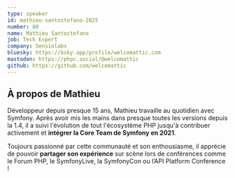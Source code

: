 ```yaml
---
type: speaker
id: mathieu-santostefano-2025
number: 80
name: Mathieu Santostefano
job: Tech Expert
company: Sensiolabs
bluesky: https://bsky.app/profile/welcomattic.com
mastodon: https://phpc.social/@welcomattic
github: https://github.com/welcomattic
---
```


## À propos de Mathieu

Développeur depuis presque 15 ans, Mathieu travaille au quotidien avec Symfony. Après avoir mis les mains dans presque toutes les versions depuis la 1.4, il a suivi l'évolution de tout l'écosystème PHP jusqu'à contribuer activement et **intégrer la Core Team de Symfony en 2021**.

Toujours passionné par cette communauté et son enthousiasme, il apprécie de pouvoir **partager son expérience** sur scène lors de conférences comme le Forum PHP, le SymfonyLive, la SymfonyCon ou l’API Platform Conference !

